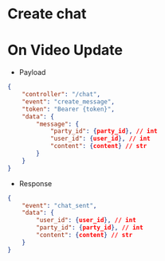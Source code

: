 # Create chat
# On Video Update
- Payload
```json
{
    "controller": "/chat",
    "event": "create_message",
    "token": "Bearer {token}",
    "data": {
        "message": {
            "party_id": {party_id}, // int
            "user_id": {user_id}, // int
            "content": {content} // str
        }
    }
}
```
- Response
```json
{
    "event": "chat_sent",
    "data": {
        "user_id": {user_id}, // int
        "party_id": {party_id}, // int
        "content": {content} // str
    }
}
```
